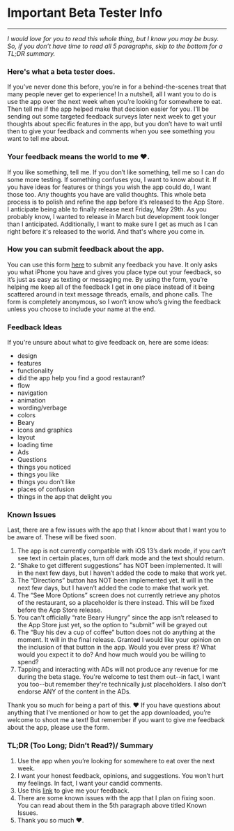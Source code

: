 
# Important Beta Tester Info
---
*I would love for you to read this whole thing, but I know you may be busy. So, if you don’t have time to read all 5 paragraphs, skip to the bottom for a TL;DR summary.*


### Here's what a beta tester does.
If you’ve never done this before, you’re in for a behind-the-scenes treat that many people never get to experience! In a nutshell, all I want you to do is use the app over the next week when you’re looking for somewhere to eat. Then tell me if the app helped make that decision easier for you. I’ll be sending out some targeted feedback surveys later next week to get your thoughts about specific features in the app, but you don’t have to wait until then to give your feedback and comments when you see something you want to tell me about.

### Your feedback means the world to me ❤️.
If you like something, tell me. If you don’t like something, tell me so I can do some more testing. If something confuses you, I want to know about it. If you have ideas for features or things you wish the app could do, I want those too. Any thoughts you have are valid thoughts. This whole beta process is to polish and refine the app before it’s released to the App Store. I anticipate being able to finally release next Friday, May 29th. As you probably know, I wanted to release in March but development took longer than I anticipated. Additionally, I want to make sure I get as much as I can right before it's released to the world. And that's where you come in.

### How you can submit feedback about the app.
You can use this form [here](https://forms.gle/899HFmUn4VHe5maB9) to submit any feedback you have. It only asks you what iPhone you have and gives you place type out your feedback, so it’s just as easy as texting or messaging me. By using the form, you’re helping me keep all of the feedback I get in one place instead of it being scattered around in text message threads, emails, and phone calls. The form is completely anonymous, so I won’t know who’s giving the feedback unless you choose to include your name at the end.

### Feedback Ideas
If you're unsure about what to give feedback on, here are some ideas: 
- design
- features
- functionality
- did the app help you find a good restaurant?
- flow 
- navigation
- animation
- wording/verbage
- colors
- Beary 
- icons and graphics
- layout
- loading time 
- Ads
- Questions
- things you noticed
- things you like
- things you don’t like 
- places of confusion 
- things in the app that delight you

### Known Issues
Last, there are a few issues with the app that I know about that I want you to be aware of. These will be fixed soon.
1. The app is not currently compatible with iOS 13’s dark mode, if you can’t see text in certain places, turn off dark mode and the text should return.
2. “Shake to get different suggestions” has NOT been implemented. It will in the next few days, but I haven’t added the code to make that work yet.
3. The “Directions” button has NOT been implemented yet. It will in the next few days, but I haven’t added the code to make that work yet.
4. The “See More Options” screen does not currently retrieve any photos of the restaurant, so a placeholder is there instead. This will be fixed before the App Store release.
5. You can’t officially “rate Beary Hungry” since the app isn’t released to the App Store just yet, so the option to “submit” will be grayed out
6. The “Buy his dev a cup of coffee” button does not do anything at the moment. It will in the final release. Granted I would like your opinion on the inclusion of that button in the app. Would you ever press it? What would you expect it to do? And how much would you be willing to spend?
7. Tapping and interacting with ADs will not produce any revenue for me during the beta stage. You're welcome to test them out--in fact, I want you too--but remember they're technically just placeholders. I also don't endorse ANY of the content in the ADs.

Thank you so much for being a part of this. ❤️ If you have questions about anything that I’ve mentioned or how to get the app downloaded, you’re welcome to shoot me a text! But remember if you want to give me feedback about the app, please use the form.


### TL;DR (Too Long; Didn’t Read?)/ Summary
1. Use the app when you’re looking for somewhere to eat over the next week.
2. I want your honest feedback, opinions, and suggestions. You won’t hurt my feelings. In fact, I want your candid comments.
3. Use this [link](https://forms.gle/899HFmUn4VHe5maB9) to give me your feedback.
4. There are some known issues with the app that I plan on fixing soon. You can read about them in the 5th paragraph above titled Known Issues.
5. Thank you so much ❤️.
